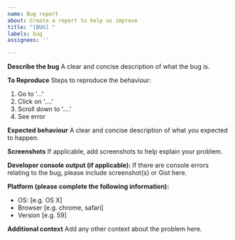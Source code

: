 ```yaml
---
name: Bug report
about: Create a report to help us improve
title: "[BUG] "
labels: bug
assignees: ''

---
```


**Describe the bug**
A clear and concise description of what the bug is.

**To Reproduce**
Steps to reproduce the behaviour:
1. Go to '...'
2. Click on '....'
3. Scroll down to '....'
4. See error

**Expected behaviour**
A clear and concise description of what you expected to happen.

**Screenshots**
If applicable, add screenshots to help explain your problem.

**Developer console output (if applicable):**
If there are console errors relating to the bug, please include screenshot(s) or Gist here.

**Platform (please complete the following information):**
 - OS: [e.g. OS X]
 - Browser [e.g. chrome, safari]
 - Version [e.g. 59]

**Additional context**
Add any other context about the problem here.
